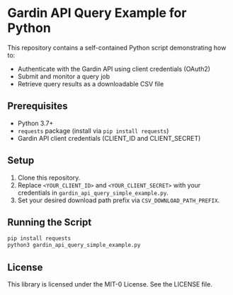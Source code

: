 # Gardin API Query Example for Python

This repository contains a self-contained Python script demonstrating how to:
- Authenticate with the Gardin API using client credentials (OAuth2)
- Submit and monitor a query job
- Retrieve query results as a downloadable CSV file

## Prerequisites
- Python 3.7+
- `requests` package (install via `pip install requests`)
- Gardin API client credentials (CLIENT_ID and CLIENT_SECRET)

## Setup
1. Clone this repository.
2. Replace `<YOUR_CLIENT_ID>` and `<YOUR_CLIENT_SECRET>` with your credentials in `gardin_api_query_simple_example.py`.
3. Set your desired download path prefix via `CSV_DOWNLOAD_PATH_PREFIX`.

## Running the Script
```bash
pip install requests
python3 gardin_api_query_simple_example.py
```

## License
This library is licensed under the MIT-0 License. See the LICENSE file.
